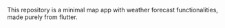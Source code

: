 This repository is a minimal map app with weather forecast functionalities, made purely from flutter.
